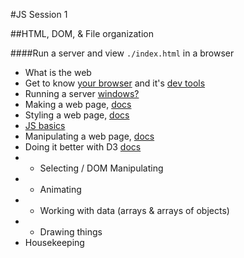 #JS Session 1

##HTML, DOM, & File organization 

####Run a server and view `./index.html` in a browser

 * What is the web 
 * Get to know [your browser](https://www.google.com/chrome/browser/desktop/) and it's [dev tools](https://developer.chrome.com/devtools)
 * Running a server [windows?](http://superuser.com/questions/231080/extremely-simple-web-server-for-windows)
 * Making a web page, [docs](https://developer.mozilla.org/en-US/docs/Web/Guide/HTML)
 * Styling a web page, [docs](https://developer.mozilla.org/en-US/docs/Web/CSS)
 * [JS basics](https://learnxinyminutes.com/docs/javascript/) 
 * Manipulating a web page, [docs](https://developer.mozilla.org/en-US/docs/Web/JavaScript)
 * Doing it better with D3 [docs](https://github.com/mbostock/d3/wiki/API-Reference)
 * * Selecting / DOM Manipulating
 * * Animating
 * * Working with data (arrays & arrays of objects)
 * * Drawing things
 * Housekeeping
